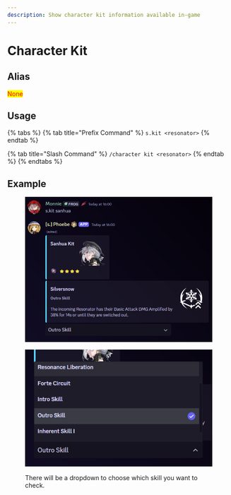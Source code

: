 ```yaml
---
description: Show character kit information available in-game
---
```


# Character Kit

## Alias

<mark style="color:red;">None</mark>

## Usage

{% tabs %}
{% tab title="Prefix Command" %}
`s.kit <resonator>`
{% endtab %}

{% tab title="Slash Command" %}
`/character kit <resonator>`
{% endtab %}
{% endtabs %}

## Example

<figure><img src="../../.gitbook/assets/bot/bot_command_character_kit_1.png" alt=""><figcaption></figcaption></figure>

<figure><img src="../../.gitbook/assets/bot/bot_command_character_kit_2.png" alt=""><figcaption><p>There will be a dropdown to choose which skill you want to check.</p></figcaption></figure>
